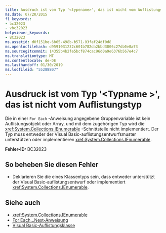 ```yaml
---
title: Ausdruck ist vom Typ '<typename>', das ist nicht vom Auflistungstyp
ms.date: 07/20/2015
f1_keywords:
- bc32023
- vbc32023
helpviewer_keywords:
- BC32023
ms.assetid: d0f151be-6b65-498b-b571-03faf24df0d8
ms.openlocfilehash: d9591031232c601b782da2bbd3806c27db0e0a73
ms.sourcegitcommit: 14355b4b2fe5bcf874cac96d0a9e6376b567e4c7
ms.translationtype: MT
ms.contentlocale: de-DE
ms.lasthandoff: 01/30/2019
ms.locfileid: "55288807"
---
```

# <a name="expression-is-of-type-typename-which-is-not-a-collection-type"></a>Ausdruck ist vom Typ '\<Typname >', das ist nicht vom Auflistungstyp
Die in einer `For Each` -Anweisung angegebene Gruppenvariable ist kein Auflistungsobjekt oder Array, und mit dem zugehörigen Typ wird die <xref:System.Collections.IEnumerable> -Schnittstelle nicht implementiert. Der Typ muss entweder der Visual Basic-auflistungsentwurfsmuster unterstützen oder implementieren <xref:System.Collections.IEnumerable>.  
  
 **Fehler-ID:** BC32023  
  
## <a name="to-correct-this-error"></a>So beheben Sie diesen Fehler  
  
-   Deklarieren Sie die eines Klassentyps sein, dass entweder unterstützt der Visual Basic-auflistungsentwurf oder implementiert <xref:System.Collections.IEnumerable>.  
  
## <a name="see-also"></a>Siehe auch

- <xref:System.Collections.IEnumerable>
- [For Each...Next-Anweisung](../../visual-basic/language-reference/statements/for-each-next-statement.md)
- [Visual Basic-Auflistungsklasse](../../visual-basic/programming-guide/concepts/collections.md#visual-basic-collection-class)
